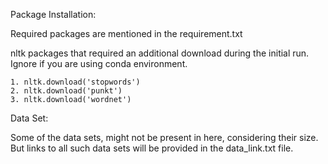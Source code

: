 Package Installation:

  Required packages are mentioned in the requirement.txt

  nltk packages that required an additional download during the initial run.
  Ignore if you are using conda environment.

    1. nltk.download('stopwords')
    2. nltk.download('punkt')
    3. nltk.download('wordnet')

Data Set:

  Some of the data sets, might not be present in here, considering their size.
  But links to all such data sets will be provided in the data_link.txt file.
